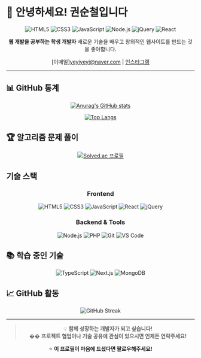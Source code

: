 # 👋 안녕하세요! 권순철입니다

<div align="center">

![HTML5](https://img.shields.io/badge/HTML5-E34F26?style=for-the-badge&logo=html5&logoColor=white)
![CSS3](https://img.shields.io/badge/CSS3-1572B6?style=for-the-badge&logo=css3&logoColor=white)
![JavaScript](https://img.shields.io/badge/JavaScript-F7DF1E?style=for-the-badge&logo=JavaScript&logoColor=white)
![Node.js](https://img.shields.io/badge/Node.js-43853D?style=for-the-badge&logo=node.js&logoColor=white)
![jQuery](https://img.shields.io/badge/jQuery-0769AD?style=for-the-badge&logo=jquery&logoColor=white)
![React](https://img.shields.io/badge/React-20232A?style=for-the-badge&logo=react&logoColor=61DAFB)

</div>

<div align="center">

**웹 개발을 공부하는 학생 개발자** 
새로운 기술을 배우고 창의적인 웹사이트를 만드는 것을 좋아합니다.

 [이메일]yeyiyeyi@naver.com | [인스타그램](https://www.instagram.com/soonchul12)

</div>

---


</div>

## 📊 GitHub 통계

<div align="center">

[![Anurag's GitHub stats](https://github-readme-stats.vercel.app/api?username=soonchul12&show_icons=true&theme=radical&cache_seconds=0&hide_border=true)](https://github.com/anuraghazra/github-readme-stats)

[![Top Langs](https://github-readme-stats.vercel.app/api/top-langs/?username=soonchul12&layout=compact&theme=radical&hide_border=true)](https://github.com/soonchul12/github-readme-stats)

</div>

## 🏆 알고리즘 문제 풀이

<div align="center">

[![Solved.ac 프로필](http://mazassumnida.wtf/api/v2/generate_badge?boj=yeyi)](https://solved.ac/yeyi/)

</div>

## 기술 스택

<div align="center">

### Frontend
![HTML5](https://img.shields.io/badge/HTML5-E34F26?style=for-the-badge&logo=html5&logoColor=white)
![CSS3](https://img.shields.io/badge/CSS3-1572B6?style=for-the-badge&logo=css3&logoColor=white)
![JavaScript](https://img.shields.io/badge/JavaScript-F7DF1E?style=for-the-badge&logo=JavaScript&logoColor=black)
![React](https://img.shields.io/badge/React-20232A?style=for-the-badge&logo=react&logoColor=61DAFB)
![jQuery](https://img.shields.io/badge/jQuery-0769AD?style=for-the-badge&logo=jquery&logoColor=white)

### Backend & Tools
![Node.js](https://img.shields.io/badge/Node.js-43853D?style=for-the-badge&logo=node.js&logoColor=white)
![PHP](https://img.shields.io/badge/PHP-777BB4?style=for-the-badge&logo=php&logoColor=white)
![Git](https://img.shields.io/badge/Git-F05032?style=for-the-badge&logo=git&logoColor=white)
![VS Code](https://img.shields.io/badge/VS_Code-007ACC?style=for-the-badge&logo=visual-studio-code&logoColor=white)

</div>

## 📚 학습 중인 기술

<div align="center">

![TypeScript](https://img.shields.io/badge/TypeScript-007ACC?style=for-the-badge&logo=typescript&logoColor=white)
![Next.js](https://img.shields.io/badge/Next.js-000000?style=for-the-badge&logo=next.js&logoColor=white)
![MongoDB](https://img.shields.io/badge/MongoDB-4EA94B?style=for-the-badge&logo=mongodb&logoColor=white)

</div>


</div>

## 📈 GitHub 활동

<div align="center">

![GitHub Streak](https://streak-stats.demolab.com/?user=soonchul12&theme=radical&hide_border=true)

</div>

---

<div align="center">

> 💡 **함께 성장하는 개발자가 되고 싶습니다!**  
> �� **프로젝트 협업이나 기술 공유에 관심이 있으시면 언제든 연락주세요!**

⭐ **이 프로필이 마음에 드셨다면 팔로우해주세요!**

</div>
